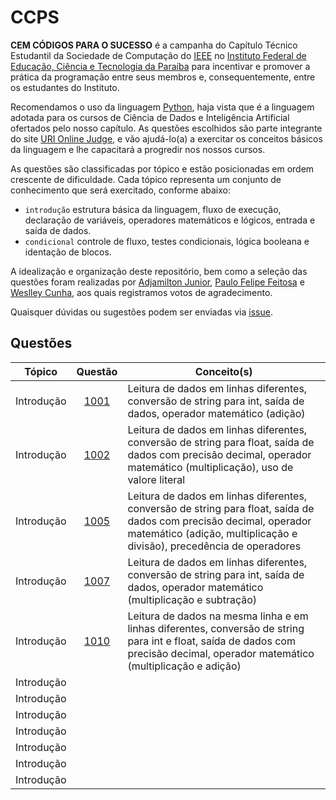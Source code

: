 # CCPS
**CEM CÓDIGOS PARA O SUCESSO** é a campanha do Capítulo Técnico Estudantil da Sociedade de Computação do [IEEE](https://www.ieee.org/) no [Instituto Federal de Educação, Ciência e Tecnologia da Paraíba](https://www.ifpb.edu.br/) para incentivar e promover a prática da programação entre seus membros e, consequentemente, entre os estudantes do Instituto.

Recomendamos o uso da linguagem [Python](https://www.python.org/), haja vista que é a linguagem adotada para os cursos de Ciência de Dados e Inteligência Artificial ofertados pelo nosso capítulo. As questões escolhidos são parte integrante do site [URI Online Judge](https://www.urionlinejudge.com.br), e vão ajudá-lo(a) a exercitar os conceitos básicos da linguagem e lhe capacitará a progredir nos nossos cursos. 

As questões são classificadas por tópico e estão posicionadas em ordem crescente de dificuldade. Cada tópico representa um conjunto de conhecimento que será exercitado, conforme abaixo: 

- ```introdução``` estrutura básica da linguagem, fluxo de execução, declaração de variáveis, operadores matemáticos e lógicos, entrada e saída de dados.
- ```condicional``` controle de fluxo, testes condicionais, lógica booleana e identação de blocos. 

A idealização e organização deste repositório, bem como a seleção das questões foram realizadas por [Adjamilton Junior](https://github.com/ajunior), [Paulo Felipe Feitosa](https://github.com/paulofelipefeitosa) e [Weslley Cunha](https://github.com/weslleycunha), aos quais registramos votos de agradecimento.

Quaisquer dúvidas ou sugestões podem ser enviadas via [issue](https://github.com/csifpb/ccps/issues).

## Questões

| Tópico | Questão | Conceito(s) |
| --- | :---: | --- |
| Introdução | [1001](https://www.urionlinejudge.com.br/judge/pt/problems/view/1001) | Leitura de dados em linhas diferentes, conversão de string para int, saída de dados, operador matemático (adição) |
| Introdução | [1002](https://www.urionlinejudge.com.br/judge/pt/problems/view/1002) | Leitura de dados em linhas diferentes, conversão de string para float, saída de dados com precisão decimal, operador matemático (multiplicação), uso de valore literal |
| Introdução | [1005](https://www.urionlinejudge.com.br/judge/pt/problems/view/1005) | Leitura de dados em linhas diferentes, conversão de string para float, saída de dados com precisão decimal, operador matemático (adição, multiplicação e divisão), precedência de operadores |
| Introdução | [1007](https://www.urionlinejudge.com.br/judge/pt/problems/view/1007) | Leitura de dados em linhas diferentes, conversão de string para int, saída de dados, operador matemático (multiplicação e subtração) |
| Introdução | [1010](https://www.urionlinejudge.com.br/judge/pt/problems/view/1010) | Leitura de dados na mesma linha e em linhas diferentes, conversão de string para int e float, saída de dados com precisão decimal, operador matemático (multiplicação e adição) |
| Introdução | | |
| Introdução | | |
| Introdução | | |
| Introdução | | |
| Introdução | | |
| Introdução | | |
| Introdução | | |
